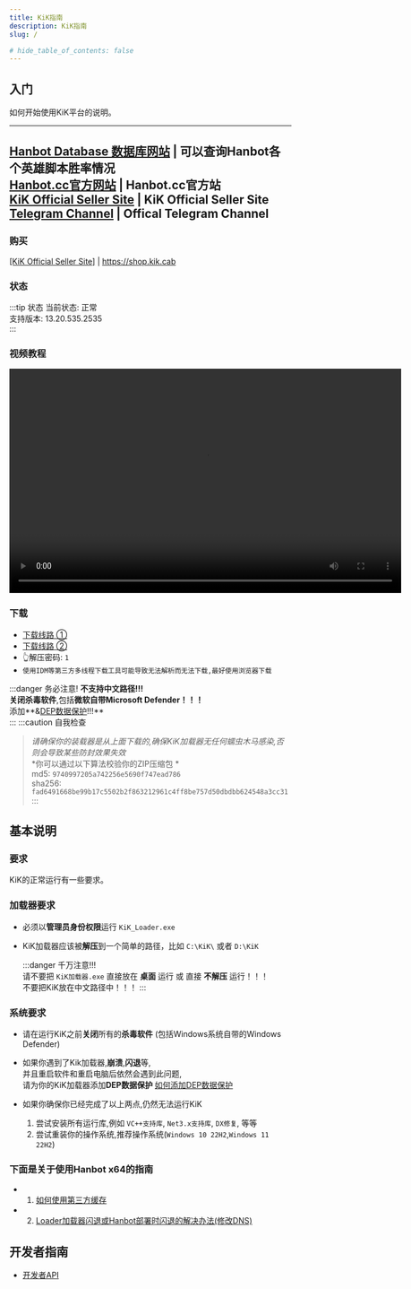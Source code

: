 ```yaml
---
title: KiK指南
description: KiK指南
slug: /

# hide_table_of_contents: false
---
```


## 入门
如何开始使用KiK平台的说明。  

-------------------------  
[Hanbot Database 数据库网站](https://db.hanbot.cc) | 可以查询Hanbot各个英雄脚本胜率情况  
[Hanbot.cc官方网站](https://hanbot.cc) | Hanbot.cc官方站  
[KiK Official Seller Site](https://shop.kik.cab/) | KiK Official Seller Site  
[Telegram Channel](https://t.me/kik_bypass) | Offical Telegram Channel
-------------------------  

### 购买  

[[KiK Official Seller Site]](https://shop.kik.cab/) | https://shop.kik.cab

### 状态
:::tip 状态
当前状态: 正常  
支持版本: 13.20.535.2535  
:::
### 视频教程
<video src="https://github.cab/d/Onedrive/Video/KiK_tutorial.mp4" controls="controls" width="700" height="400">您的浏览器不支持播放该视频！</video>

### 下载  

- [下载线路 ①](https://github.cab/d/Onedrive/KiK.Loader.zip)
- [下载线路 ②](https://github.cab/d/AliCloud/KiK/KiK.Loader.zip)
- 👆解压密码: `1` 
- `使用IDM等第三方多线程下载工具可能导致无法解析而无法下载,最好使用浏览器下载`

:::danger 务必注意! 
  **不支持中文路径!!!**  
  **关闭杀毒软件**,包括**微软自带Microsoft Defender！！！**  
  添加**&[DEP数据保护](./2DEP.md)!!!**  
:::
:::caution 自我检查
> *请确保你的装载器是从上面下载的,确保KiK加载器无任何蠕虫木马感染,否则会导致某些防封效果失效*    
>*你可以通过以下算法校验你的ZIP压缩包 *  
md5: `9740997205a742256e5690f747ead786`  
sha256: `fad6491668be99b17c5502b2f863212961c4ff8be757d50dbdbb624548a3cc31`
:::  


## 基本说明

### 要求
KiK的正常运行有一些要求。

### 加载器要求
- 必须以**管理员身份权限**运行 `KiK_Loader.exe`
- KiK加载器应该被**解压**到一个简单的路径，比如 `C:\KiK\` 或者 `D:\KiK`  

  :::danger   千万注意!!!  
  请不要把 `KiK加载器.exe` 直接放在 **桌面** 运行 或 直接 **不解压** 运行！！！  
  不要把KiK放在中文路径中！！！
  :::
### 系统要求
- 请在运行KiK之前**关闭**所有的**杀毒软件** (包括Windows系统自带的Windows Defender)  

- 如果你遇到了Kik加载器,**崩溃**,**闪退**等,  
  并且重启软件和重启电脑后依然会遇到此问题,  
  请为你的KiK加载器添加**DEP数据保护**     [如何添加DEP数据保护](./2DEP)

- 如果你确保你已经完成了以上两点,仍然无法运行KiK
  1. 尝试安装所有运行库,例如 `VC++支持库`, `Net3.x支持库`, `DX修复`, 等等
  2. 尝试重装你的操作系统,推荐操作系统(`Windows 10 22H2`,`Windows 11 22H2`)
      

### 下面是关于使用Hanbot x64的指南
  - 1. [如何使用第三方缓存](./3botconfig)
  - 2. [Loader加载器闪退或Hanbot部署时闪退的解决办法(修改DNS)](./4DNS)

## 开发者指南
- [开发者API](./99DevAPI)